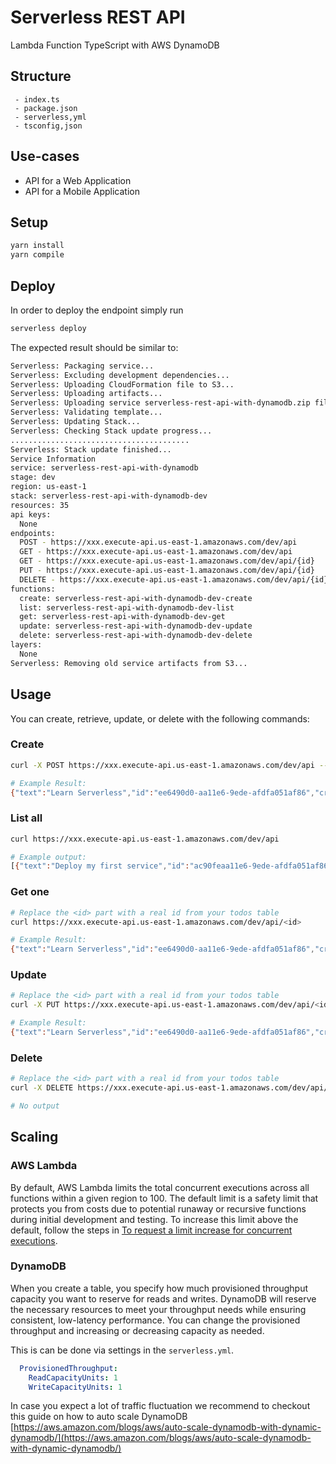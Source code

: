 # Serverless REST API
Lambda Function TypeScript with AWS DynamoDB

## Structure
```
 - index.ts
 - package.json
 - serverless,yml
 - tsconfig,json
```

## Use-cases

- API for a Web Application
- API for a Mobile Application

## Setup

```bash
yarn install
yarn compile
```

## Deploy

In order to deploy the endpoint simply run

```bash
serverless deploy
```

The expected result should be similar to:

```bash
Serverless: Packaging service...
Serverless: Excluding development dependencies...
Serverless: Uploading CloudFormation file to S3...
Serverless: Uploading artifacts...
Serverless: Uploading service serverless-rest-api-with-dynamodb.zip file to S3 (69.06 KB)...
Serverless: Validating template...
Serverless: Updating Stack...
Serverless: Checking Stack update progress...
........................................
Serverless: Stack update finished...
Service Information
service: serverless-rest-api-with-dynamodb
stage: dev
region: us-east-1
stack: serverless-rest-api-with-dynamodb-dev
resources: 35
api keys:
  None
endpoints:
  POST - https://xxx.execute-api.us-east-1.amazonaws.com/dev/api
  GET - https://xxx.execute-api.us-east-1.amazonaws.com/dev/api
  GET - https://xxx.execute-api.us-east-1.amazonaws.com/dev/api/{id}
  PUT - https://xxx.execute-api.us-east-1.amazonaws.com/dev/api/{id}
  DELETE - https://xxx.execute-api.us-east-1.amazonaws.com/dev/api/{id}
functions:
  create: serverless-rest-api-with-dynamodb-dev-create
  list: serverless-rest-api-with-dynamodb-dev-list
  get: serverless-rest-api-with-dynamodb-dev-get
  update: serverless-rest-api-with-dynamodb-dev-update
  delete: serverless-rest-api-with-dynamodb-dev-delete
layers:
  None
Serverless: Removing old service artifacts from S3...
```

## Usage

You can create, retrieve, update, or delete with the following commands:

### Create

```bash
curl -X POST https://xxx.execute-api.us-east-1.amazonaws.com/dev/api --data '{ "text": "Learn Serverless" }'

# Example Result:
{"text":"Learn Serverless","id":"ee6490d0-aa11e6-9ede-afdfa051af86","createdAt":1479138570824,"checked":false,"updatedAt":1479138570824}
```

### List all

```bash
curl https://xxx.execute-api.us-east-1.amazonaws.com/dev/api

# Example output:
[{"text":"Deploy my first service","id":"ac90feaa11e6-9ede-afdfa051af86","checked":true,"updatedAt":1479139961304},{"text":"Learn Serverless","id":"206793aa11e6-9ede-afdfa051af86","createdAt":1479139943241,"checked":false,"updatedAt":1479139943241}]%
```

### Get one

```bash
# Replace the <id> part with a real id from your todos table
curl https://xxx.execute-api.us-east-1.amazonaws.com/dev/api/<id>

# Example Result:
{"text":"Learn Serverless","id":"ee6490d0-aa11e6-9ede-afdfa051af86","createdAt":1479138570824,"checked":false,"updatedAt":1479138570824}%
```

### Update

```bash
# Replace the <id> part with a real id from your todos table
curl -X PUT https://xxx.execute-api.us-east-1.amazonaws.com/dev/api/<id> --data '{ "text": "Learn Serverless", "checked": true }'

# Example Result:
{"text":"Learn Serverless","id":"ee6490d0-aa11e6-9ede-afdfa051af86","createdAt":1479138570824,"checked":true,"updatedAt":1479138570824}%
```

### Delete

```bash
# Replace the <id> part with a real id from your todos table
curl -X DELETE https://xxx.execute-api.us-east-1.amazonaws.com/dev/api/<id>

# No output
```

## Scaling

### AWS Lambda

By default, AWS Lambda limits the total concurrent executions across all functions within a given region to 100. The default limit is a safety limit that protects you from costs due to potential runaway or recursive functions during initial development and testing. To increase this limit above the default, follow the steps in [To request a limit increase for concurrent executions](http://docs.aws.amazon.com/lambda/latest/dg/concurrent-executions.html#increase-concurrent-executions-limit).

### DynamoDB

When you create a table, you specify how much provisioned throughput capacity you want to reserve for reads and writes. DynamoDB will reserve the necessary resources to meet your throughput needs while ensuring consistent, low-latency performance. You can change the provisioned throughput and increasing or decreasing capacity as needed.

This is can be done via settings in the `serverless.yml`.

```yaml
  ProvisionedThroughput:
    ReadCapacityUnits: 1
    WriteCapacityUnits: 1
```

In case you expect a lot of traffic fluctuation we recommend to checkout this guide on how to auto scale DynamoDB [https://aws.amazon.com/blogs/aws/auto-scale-dynamodb-with-dynamic-dynamodb/](https://aws.amazon.com/blogs/aws/auto-scale-dynamodb-with-dynamic-dynamodb/)
